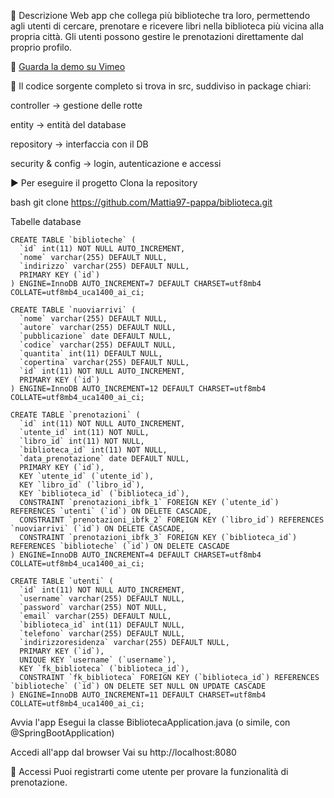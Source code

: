 📝 Descrizione
Web app che collega più biblioteche tra loro, permettendo agli utenti di cercare, prenotare e ricevere libri nella biblioteca più vicina alla propria città. Gli utenti possono gestire le prenotazioni direttamente dal proprio profilo.


🎥 [Guarda la demo su Vimeo](https://vimeo.com/1078022973)




👀 
Il codice sorgente completo si trova in src, suddiviso in package chiari:

controller → gestione delle rotte

entity → entità del database

repository → interfaccia con il DB

security & config → login, autenticazione e accessi

▶️ Per eseguire il progetto
Clona la repository


bash
   git clone https://github.com/Mattia97-pappa/biblioteca.git


Tabelle database



```tabella biblioteche
CREATE TABLE `biblioteche` (
  `id` int(11) NOT NULL AUTO_INCREMENT,
  `nome` varchar(255) DEFAULT NULL,
  `indirizzo` varchar(255) DEFAULT NULL,
  PRIMARY KEY (`id`)
) ENGINE=InnoDB AUTO_INCREMENT=7 DEFAULT CHARSET=utf8mb4 COLLATE=utf8mb4_uca1400_ai_ci;
```
``` Tabella libri disponibili
CREATE TABLE `nuoviarrivi` (
  `nome` varchar(255) DEFAULT NULL,
  `autore` varchar(255) DEFAULT NULL,
  `pubblicazione` date DEFAULT NULL,
  `codice` varchar(255) DEFAULT NULL,
  `quantita` int(11) DEFAULT NULL,
  `copertina` varchar(255) DEFAULT NULL,
  `id` int(11) NOT NULL AUTO_INCREMENT,
  PRIMARY KEY (`id`)
) ENGINE=InnoDB AUTO_INCREMENT=12 DEFAULT CHARSET=utf8mb4 COLLATE=utf8mb4_uca1400_ai_ci;
```
``` Tabella prenotazioni
CREATE TABLE `prenotazioni` (
  `id` int(11) NOT NULL AUTO_INCREMENT,
  `utente_id` int(11) NOT NULL,
  `libro_id` int(11) NOT NULL,
  `biblioteca_id` int(11) NOT NULL,
  `data_prenotazione` date DEFAULT NULL,
  PRIMARY KEY (`id`),
  KEY `utente_id` (`utente_id`),
  KEY `libro_id` (`libro_id`),
  KEY `biblioteca_id` (`biblioteca_id`),
  CONSTRAINT `prenotazioni_ibfk_1` FOREIGN KEY (`utente_id`) REFERENCES `utenti` (`id`) ON DELETE CASCADE,
  CONSTRAINT `prenotazioni_ibfk_2` FOREIGN KEY (`libro_id`) REFERENCES `nuoviarrivi` (`id`) ON DELETE CASCADE,
  CONSTRAINT `prenotazioni_ibfk_3` FOREIGN KEY (`biblioteca_id`) REFERENCES `biblioteche` (`id`) ON DELETE CASCADE
) ENGINE=InnoDB AUTO_INCREMENT=4 DEFAULT CHARSET=utf8mb4 COLLATE=utf8mb4_uca1400_ai_ci;
```
``` Tabella User
CREATE TABLE `utenti` (
  `id` int(11) NOT NULL AUTO_INCREMENT,
  `username` varchar(255) DEFAULT NULL,
  `password` varchar(255) NOT NULL,
  `email` varchar(255) DEFAULT NULL,
  `biblioteca_id` int(11) DEFAULT NULL,
  `telefono` varchar(255) DEFAULT NULL,
  `indirizzoresidenza` varchar(255) DEFAULT NULL,
  PRIMARY KEY (`id`),
  UNIQUE KEY `username` (`username`),
  KEY `fk_biblioteca` (`biblioteca_id`),
  CONSTRAINT `fk_biblioteca` FOREIGN KEY (`biblioteca_id`) REFERENCES `biblioteche` (`id`) ON DELETE SET NULL ON UPDATE CASCADE
) ENGINE=InnoDB AUTO_INCREMENT=11 DEFAULT CHARSET=utf8mb4 COLLATE=utf8mb4_uca1400_ai_ci;
```

Avvia l'app
Esegui la classe BibliotecaApplication.java (o simile, con @SpringBootApplication)

Accedi all'app dal browser
Vai su http://localhost:8080

👤 Accessi
Puoi registrarti come utente per provare la funzionalità di prenotazione.
